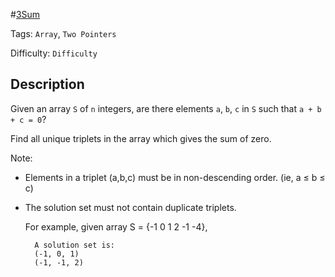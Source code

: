 #[3Sum](https://leetcode.com/problems/3sum/)

Tags: `Array`, `Two Pointers`

Difficulty: `Difficulty`

## Description

Given an array `S` of `n` integers, are there elements `a`, `b`, `c` in `S` such that `a + b + c = 0`?

Find all unique triplets in the array which gives the sum of zero.

Note:

* Elements in a triplet (a,b,c) must be in non-descending order. (ie, a ≤ b ≤ c)

* The solution set must not contain duplicate triplets.

    For example, given array S = {-1 0 1 2 -1 -4},

        A solution set is:
        (-1, 0, 1)
        (-1, -1, 2)
